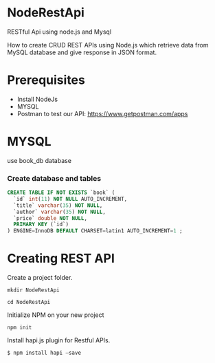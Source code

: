 # NodeRestApi
RESTful Api using node.js and Mysql



How to create CRUD REST APIs using Node.js which retrieve data from MySQL database and give response in JSON format.

# Prerequisites
*	Install NodeJs
* MYSQL
* Postman to test our API: https://www.getpostman.com/apps

# MYSQL
 use book_db database
 
### Create database and tables
```sql
CREATE TABLE IF NOT EXISTS `book` (
  `id` int(11) NOT NULL AUTO_INCREMENT,
  `title` varchar(35) NOT NULL,
  `author` varchar(35) NOT NULL,
  `price` double NOT NULL,
  PRIMARY KEY (`id`)
) ENGINE=InnoDB DEFAULT CHARSET=latin1 AUTO_INCREMENT=1 ;
```
# Creating REST API

Create a project folder.
```
mkdir NodeRestApi
```
```
cd NodeRestApi
```

Initialize NPM on your new project
```
npm init
```
Install hapi.js plugin for Restful APIs. 
```
$ npm install hapi –save
```

